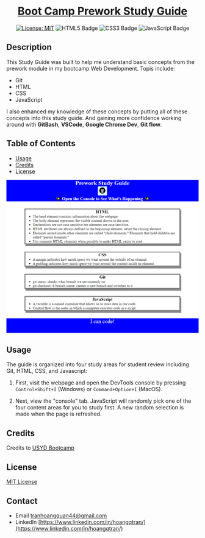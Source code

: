 <div align="center">
  
  # [Boot Camp Prework Study Guide](https://ndleah.github.io/prework-study-guide/)

  [![License: MIT](https://img.shields.io/badge/License-MIT-yellow.svg)](https://opensource.org/licenses/MIT)
  ![HTML5 Badge](https://img.shields.io/badge/HTML5-E34F26?logo=html5&logoColor=fff&style=flat)
  ![CSS3 Badge](https://img.shields.io/badge/CSS3-1572B6?logo=css3&logoColor=fff&style=flat)
  ![JavaScript Badge](https://img.shields.io/badge/JavaScript-F7DF1E?logo=javascript&logoColor=000&style=flat)

</div>

## Description

This Study Guide was built to help me understand basic concepts from the prework module in my bootcamp Web Development.
Topis include:
- Git
- HTML
- CSS
- JavaScript

I also enhanced my knowledge of these concepts by putting all of these concepts into this study guide. And gaining more confidence working around with **GitBash**, **VSCode**, **Google Chrome Dev**, **Git flow**.

## Table of Contents 

- [Usage](#usage)
- [Credits](#credits)
- [License](#license)

![prework screenshot](assets/result.PNG)

## Usage

The guide is organized into four study areas for student review including Git, HTML, CSS, and Javascript:

1. First, visit the webpage and open the DevTools console by pressing `Control+Shift+I` (Windows) or `Command+Option+I` (MacOS). 

2. Next, view the "console" tab. JavaScript will randomly pick one of the four content areas for you to study first. A new random selection is made when the page is refreshed. 

## Credits

Credits to [USYD Bootcamp](https://techbootcamp.sydney.edu.au/coding/)
## License

[MIT License](https://opensource.org/licenses/MIT)

## Contact

* Email tranhoangquan44@gmail.com
* LinkedIn [https://www.linkedin.com/in/hoangqtran/](https://www.linkedin.com/in/hoangqtran/)


